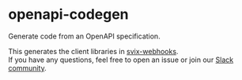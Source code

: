 # openapi-codegen

Generate code from an OpenAPI specification.

This generates the client libraries in [svix-webhooks](https://github.com/svix/svix-webhooks).\
If you have any questions, feel free to open an issue or join our [Slack community](https://www.svix.com/slack/).
